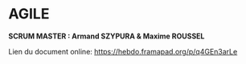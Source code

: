 # AGILE
**SCRUM MASTER : Armand SZYPURA & Maxime ROUSSEL**

Lien du document online: https://hebdo.framapad.org/p/q4GEn3arLe
